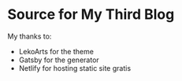 # Source for My Third Blog

My thanks to:
 * LekoArts for the theme
 * Gatsby for the generator
 * Netlify for hosting static site gratis
